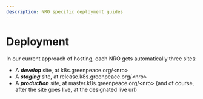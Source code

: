```yaml
---
description: NRO specific deployment guides
---
```


# Deployment

In our current approach of hosting, each NRO gets automatically three sites:

* A _**develop**_ site, at k8s.greenpeace.org/&lt;nro&gt;
* A _**staging**_ site, at release.k8s.greenpeace.org/&lt;nro&gt;
* A _**production**_ site, at master.k8s.greenpeace.org/&lt;nro&gt; \(and of course, after the site goes live, at the designated live url\)

